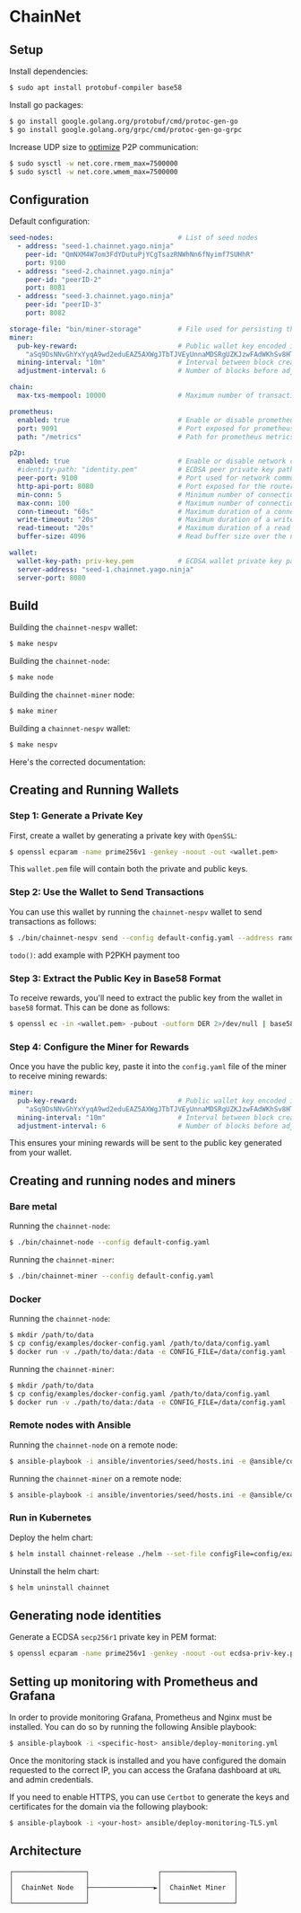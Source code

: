 # ChainNet
## Setup
Install dependencies: 
```bash
$ sudo apt install protobuf-compiler base58
```

Install go packages: 
```bash
$ go install google.golang.org/protobuf/cmd/protoc-gen-go
$ go install google.golang.org/grpc/cmd/protoc-gen-go-grpc
```

Increase UDP size to [optimize](https://github.com/quic-go/quic-go/wiki/UDP-Buffer-Sizes) P2P communication:  
```bash
$ sudo sysctl -w net.core.rmem_max=7500000
$ sudo sysctl -w net.core.wmem_max=7500000
```
## Configuration
Default configuration:
```yaml
seed-nodes:                               # List of seed nodes
  - address: "seed-1.chainnet.yago.ninja"
    peer-id: "QmNXM4W7om3FdYDutuPjYCgTsazRNWhNn6fNyimf7SUHhR"
    port: 9100
  - address: "seed-2.chainnet.yago.ninja"
    peer-id: "peerID-2"
    port: 8081
  - address: "seed-3.chainnet.yago.ninja"
    peer-id: "peerID-3"
    port: 8082

storage-file: "bin/miner-storage"         # File used for persisting the chain status
miner:
  pub-key-reward:                         # Public wallet key encoded in base58, used for receiving mining rewards
    "aSq9DsNNvGhYxYyqA9wd2eduEAZ5AXWgJTbTJVEyUnnaMDSRgUZKJzwFAdWKhSv8HTtbQbecee5xew2DPfqm467oef3KEW7bT54WdDWbvEqEhFv1YT3aPZZVqgKc"
  mining-interval: "10m"                  # Interval between block creation
  adjustment-interval: 6                  # Number of blocks before adjusting the difficulty

chain:
  max-txs-mempool: 10000                  # Maximum number of transactions allowed in the mempool

prometheus:
  enabled: true                           # Enable or disable prometheus metrics
  port: 9091                              # Port exposed for prometheus metrics
  path: "/metrics"                        # Path for prometheus metrics endpoint

p2p:
  enabled: true                           # Enable or disable network communication
  #identity-path: "identity.pem"          # ECDSA peer private key path in PEM format (leave empty to generate a random identity)
  peer-port: 9100                         # Port used for network communication with other peers
  http-api-port: 8080                     # Port exposed for the router API (required for nespv wallets)
  min-conn: 5                             # Minimum number of connections
  max-conn: 100                           # Maximum number of connections
  conn-timeout: "60s"                     # Maximum duration of a connection
  write-timeout: "20s"                    # Maximum duration of a write stream
  read-timeout: "20s"                     # Maximum duration of a read stream
  buffer-size: 4096                       # Read buffer size over the network

wallet:
  wallet-key-path: priv-key.pem           # ECDSA wallet private key path in PEM format
  server-address: "seed-1.chainnet.yago.ninja"
  server-port: 8080
```
## Build
Building the `chainnet-nespv` wallet:
```bash
$ make nespv 
```

Building the `chainnet-node`: 
```bash
$ make node
```

Building the `chainnet-miner` node:
```bash
$ make miner
```

Building a `chainnet-nespv` wallet:
```bash
$ make nespv 
````

Here's the corrected documentation:

## Creating and Running Wallets

### Step 1: Generate a Private Key
First, create a wallet by generating a private key with `OpenSSL`:
```bash
$ openssl ecparam -name prime256v1 -genkey -noout -out <wallet.pem>
```
This `wallet.pem` file will contain both the private and public keys.

### Step 2: Use the Wallet to Send Transactions
You can use this wallet by running the `chainnet-nespv` wallet to send transactions as follows:
```bash
$ ./bin/chainnet-nespv send --config default-config.yaml --address random --amount 1 --fee 10 --wallet-key-path <wallet.pem>
```

`todo()`: add example with P2PKH payment too  

### Step 3: Extract the Public Key in Base58 Format
To receive rewards, you'll need to extract the public key from the wallet in `base58` format. This can be done as follows:
```bash
$ openssl ec -in <wallet.pem> -pubout -outform DER 2>/dev/null | base58
```

### Step 4: Configure the Miner for Rewards
Once you have the public key, paste it into the `config.yaml` file of the miner to receive mining rewards:

```yaml
miner:
  pub-key-reward:                         # Public wallet key encoded in base58, used for receiving mining rewards
    "aSq9DsNNvGhYxYyqA9wd2eduEAZ5AXWgJTbTJVEyUnnaMDSRgUZKJzwFAdWKhSv8HTtbQbecee5xew2DPfqm467oef3KEW7bT54WdDWbvEqEhFv1YT3aPZZVqgKc"
  mining-interval: "10m"                  # Interval between block creation
  adjustment-interval: 6                  # Number of blocks before adjusting the difficulty
```

This ensures your mining rewards will be sent to the public key generated from your wallet.

## Creating and running nodes and miners 
### Bare metal
Running the `chainnet-node`: 
```bash
$ ./bin/chainnet-node --config default-config.yaml 
```

Running the `chainnet-miner`: 
```bash
$ ./bin/chainnet-miner --config default-config.yaml 
```
### Docker
Running the `chainnet-node`: 
```bash 
$ mkdir /path/to/data
$ cp config/examples/docker-config.yaml /path/to/data/config.yaml
$ docker run -v ./path/to/data:/data -e CONFIG_FILE=/data/config.yaml -p 8080:8080 yagoninja/chainnet-node:latest
```
Running the `chainnet-miner`: 
```bash 
$ mkdir /path/to/data
$ cp config/examples/docker-config.yaml /path/to/data/config.yaml
$ docker run -v ./path/to/data:/data -e CONFIG_FILE=/data/config.yaml -p 8080:8080 yagoninja/chainnet-miner:latest
```

### Remote nodes with Ansible
Running the `chainnet-node` on a remote node:
```bash
$ ansible-playbook -i ansible/inventories/seed/hosts.ini -e @ansible/config/node-seed.yml ansible/playbooks/blockchain.yml
```

Running the `chainnet-miner` on a remote node:
```bash
$ ansible-playbook -i ansible/inventories/seed/hosts.ini -e @ansible/config/miner-seed.yml ansible/playbooks/blockchain.yml
```

### Run in Kubernetes 
Deploy the helm chart:
```bash
$ helm install chainnet-release ./helm --set-file configFile=config/examples/kubernetes-config.yaml
```

Uninstall the helm chart:
```bash
$ helm uninstall chainnet
```

## Generating node identities
Generate a ECDSA `secp256r1` private key in PEM format: 
```bash
$ openssl ecparam -name prime256v1 -genkey -noout -out ecdsa-priv-key.pem
```

## Setting up monitoring with Prometheus and Grafana
In order to provide monitoring Grafana, Prometheus and Nginx must be installed. You can do so by running the following 
Ansible playbook: 
```bash
$ ansible-playbook -i <specific-host> ansible/deploy-monitoring.yml
```

Once the monitoring stack is installed and you have configured the domain requested to the correct IP, you can access 
the Grafana dashboard at `URL` and admin credentials. 

If you need to enable HTTPS, you can use `Certbot` to generate the keys and certificates for the domain via the following 
playbook: 
```bash
$ ansible-playbook -i <your-host> ansible/deploy-monitoring-TLS.yml
```

## Architecture
```ascii
┌──────────────────┐                 ┌──────────────────┐
│                  │                 │                  │
│  ChainNet Node   ├────────────────►│  ChainNet Miner  │
│                  │                 │                  │
└──────────────────┘                 └──────────────────┘
```
